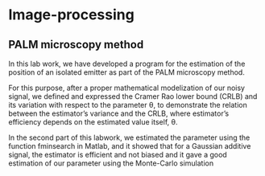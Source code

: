 # Image-processing

## PALM microscopy method
In this lab work, we have developed a program for the estimation of the position of an isolated emitter as part of the PALM microscopy method.

For this purpose, after a proper mathematical modelization of our noisy signal, we defined and expressed the Cramer Rao lower bound (CRLB) and its variation with respect to the parameter θ, to demonstrate the relation between the estimator’s variance and the CRLB, where estimator’s efficiency depends on the estimated value itself, θ. 

In the second part of this labwork, we estimated the parameter using the function fminsearch in Matlab, and it showed that for a Gaussian additive signal, the estimator is efficient and not biased and it gave a good estimation of our parameter using the Monte-Carlo simulation
